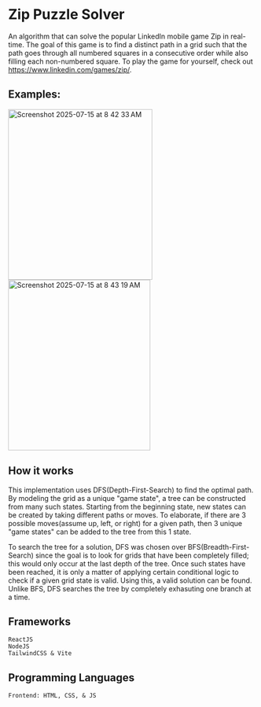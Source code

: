 # Zip Puzzle Solver
An algorithm that can solve the popular LinkedIn mobile game Zip in real-time. The goal of this game is to find a distinct path in a grid such that the path goes through all numbered squares in a consecutive order while also filling each non-numbered square. To play the game for yourself, check out https://www.linkedin.com/games/zip/. 

## Examples:

<img width="293" height="347" alt="Screenshot 2025-07-15 at 8 42 33 AM" src="https://github.com/user-attachments/assets/6db63d04-0bf7-4383-b7c6-51fc520e585a" />
<img width="289" height="347" alt="Screenshot 2025-07-15 at 8 43 19 AM" src="https://github.com/user-attachments/assets/4b5a603d-5597-4c04-b263-5a749c96b514" />

## How it works 
This implementation uses DFS(Depth-First-Search) to find the optimal path. By modeling the grid as a unique "game state", a tree can be constructed from many such states. Starting from the beginning state, new states can be created by taking different paths or moves. To elaborate, if there are 3 possible moves(assume up, left, or right) for a given path, then 3 unique "game states" can be added to the tree from this 1 state. 

To search the tree for a solution, DFS was chosen over BFS(Breadth-First-Search) since the goal is to look for grids that have been completely filled; this would only occur at the last depth of the tree. Once such states have been reached, it is only a matter of applying certain conditional logic to check if a given grid state is valid. Using this, a valid solution can be found. Unlike BFS, DFS searches the tree by completely exhasuting one branch at a time. 

## Frameworks
    ReactJS
    NodeJS
    TailwindCSS & Vite

## Programming Languages
    Frontend: HTML, CSS, & JS

